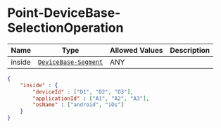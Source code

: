 # Point-DeviceBase-SelectionOperation

Name        |Type      | Allowed Values |Description
------------|----------|----------------|-----------
inside | [`DeviceBase-Segment`](/api/reference/data-modelsata-models/d-segment/device-base.md) | ANY | 

```json
{
    "inside" : {
        "deviceId" : ["D1", "D2", "D3"],
        "applicationId" : ["A1", "A2", "A3"],
        "osName" : ["android", "iOs"]
    }
}
```

